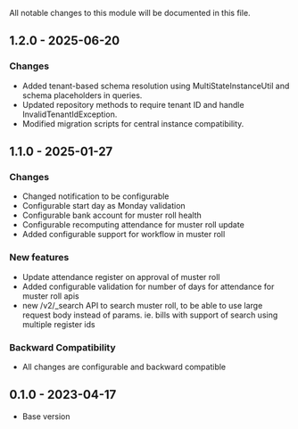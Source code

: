 
All notable changes to this module will be documented in this file.

## 1.2.0 - 2025-06-20

### Changes

- Added tenant-based schema resolution using MultiStateInstanceUtil and schema placeholders in queries.
- Updated repository methods to require tenant ID and handle InvalidTenantIdException.
- Modified migration scripts for central instance compatibility.

## 1.1.0 - 2025-01-27

### Changes
- Changed notification to be configurable
- Configurable start day as Monday validation
- Configurable bank account for muster roll health
- Configurable recomputing attendance for muster roll update
- Added configurable support for workflow in muster roll

### New features
- Update attendance register on approval of muster roll
- Added configurable validation for number of days for attendance for muster roll apis
- new /v2/_search API to search muster roll, to be able to use large request body instead of params. ie. bills with support of search using multiple register ids

### Backward Compatibility
- All changes are configurable and backward compatible

## 0.1.0 - 2023-04-17

- Base version